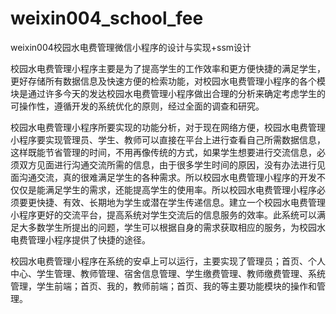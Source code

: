# weixin004_school_fee
weixin004校园水电费管理微信小程序的设计与实现+ssm设计

  校园水电费管理小程序主要是为了提高学生的工作效率和更方便快捷的满足学生，更好存储所有数据信息及快速方便的检索功能，对校园水电费管理小程序的各个模块是通过许多今天的发达校园水电费管理小程序做出合理的分析来确定考虑学生的可操作性，遵循开发的系统优化的原则，经过全面的调查和研究。

  校园水电费管理小程序所要实现的功能分析，对于现在网络方便，校园水电费管理小程序要实现管理员、学生、教师可以直接在平台上进行查看自己所需数据信息，这样既能节省管理的时间，不用再像传统的方式，如果学生想要进行交流信息，必须双方见面进行沟通交流所需的信息，由于很多学生时间的原因，没有办法进行见面沟通交流，真的很难满足学生的各种需求。所以校园水电费管理小程序的开发不仅仅是能满足学生的需求，还能提高学生的使用率。所以校园水电费管理小程序必须要更快捷、有效、长期地为学生或潜在学生传递信息。建立一个校园水电费管理小程序更好的交流平台，提高系统对学生交流后的信息服务的效率。此系统可以满足大多数学生所提出的问题，学生可以根据自身的需求获取相应的服务，为校园水电费管理小程序提供了快捷的途径。

  校园水电费管理小程序在系统的安卓上可以运行，主要实现了管理员；首页、个人中心、学生管理、教师管理、宿舍信息管理、学生缴费管理、教师缴费管理、系统管理，学生前端；首页、我的，教师前端；首页、我的等主要功能模块的操作和管理。
